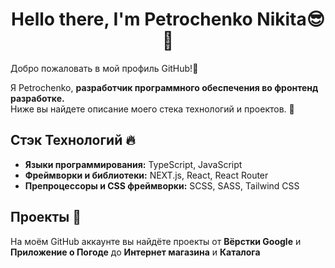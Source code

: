 <h1 align="center">Hello there, I'm Petrochenko Nikita😎👋</h1>

Добро пожаловать в мой профиль GitHub!👋 <br>

Я Petrochenko, **разработчик программного обеспечения во фронтенд разработке.** <br>
Ниже вы найдете описание моего стека технологий и проектов. 🙂

## Стэк Технологий 🔥

- **Языки программирования:** TypeScript, JavaScript
- **Фреймворки и библиотеки:** NEXT.js, React, React Router
- **Препроцессоры и CSS фреймворки:** SCSS, SASS, Tailwind CSS

## Проекты 🚀

На моём GitHub аккаунте вы найдёте проекты от **Вёрстки Google** и **Приложение о Погоде** до **Интернет магазина** и **Каталога**
